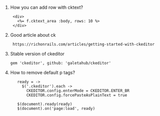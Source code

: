 1. How you can add row with cktext?
      
        <div>
          <%= f.cktext_area :body, rows: 10 %>
        </div>
2. Good article about ck 
        
        https://richonrails.com/articles/getting-started-with-ckeditor
        
3. Stable version of ckeditor
      
       gem 'ckeditor', github: 'galetahub/ckeditor'
4. How to remove default p tags?
      
          ready = ->
            $('.ckeditor').each ->
              CKEDITOR.config.enterMode = CKEDITOR.ENTER_BR
              CKEDITOR.config.forcePasteAsPlainText = true

          $(document).ready(ready)
          $(document).on('page:load', ready)
